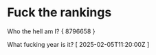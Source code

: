 # Fuck the rankings

Who the hell am I?
{ 8796658 }

What fucking year is it?
[ 2025-02-05T11:20:00Z ]

